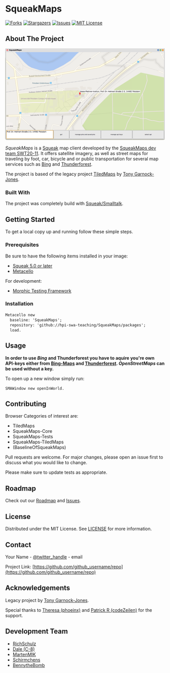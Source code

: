 # SqueakMaps

[![Forks][forks-shield]][forks-url]
[![Stargazers][stars-shield]][stars-url]
[![Issues][issues-shield]][issues-url]
[![MIT License][license-shield]][license-url]

## About The Project

![SqueakMaps GUI][img-dir]

_SqueakMaps_ is a [Squeak][squeak-url] map client developed by the [SqueakMaps dev team SWT20-11](#Team). It offers satellite imagery, as well as street maps for traveling by foot, car, bicycle and or public transportation for several map services such as [Bing][bing-maps-url] and [Thunderforest][thunderforest-url].

The project is based of the legacy project [TiledMaps][tiledmaps-url] by [Tony Garnock-Jones][tony-jones-url].

### Built With

The project was completely build with [Squeak/Smalltalk][squeak-url].

## Getting Started

To get a local copy up and running follow these simple steps.

### Prerequisites

Be sure to have the following items installed in your image:

* [Squeak 5.0 or later](squeak-url)
* [Metacello](metacello-url)

For development:

* [Morphic Testing Framework](mtf-url)

### Installation

```smalltalk
Metacello new
  baseline: 'SqueakMaps';
  repository: 'github://hpi-swa-teaching/SqueakMaps/packages';
  load.
```

## Usage

**In order to use _Bing_ and Thunderforest you have to aquire you're own API-keys either from [Bing-Maps][bing-maps-url] and [Thunderforest][thunderforest-url]. _OpenStreetMaps_ can be used without a key.**

To open up a new window simply run:

```smalltalk
SMAWindow new openInWorld.
```

## Contributing

Browser Categories of interest are:

* TiledMaps
* SqueakMaps-Core
* SqueakMaps-Tests
* SqueakMaps-TiledMaps
* (BaselineOfSqueakMaps)

Pull requests are welcome. For major changes, please open an issue first to discuss what you would like to change.

Please make sure to update tests as appropriate.

## Roadmap

Check out our [Roadmap][project-url] and [Issues][issues-url].

## License

Distributed under the MIT License. See [LICENSE][license-url] for more information.

## Contact

Your Name - [@twitter_handle](https://twitter.com/twitter_handle) - email

Project Link: [https://github.com/github_username/repo](https://github.com/github_username/repo)

## Acknowledgements

Legacy project by [Tony Garnock-Jones][tony-jones-url].

Special thanks to [Theresa (phoeinx)](https://github.com/phoeinx) and [Patrick R (codeZeilen)](https://github.com/codeZeilen) for the support.

## Development Team

* [RichSchulz](https://github.com/RichSchulz)
* [Dale (C-8)](https://github.com/C-8)
* [MartenMIK](https://github.com/MartenMIK)
* [Schirmchens](https://github.com/Schirmchens)
* [BennytheBomb](https://github.com/BennytheBomb)

[img-dir]: img/SqueakMaps_GUI.png
[squeak-url]: https://squeak.org
[bing-maps-url]: https://www.bing.com/maps
[thunderforest-url]: https://www.thunderforest.com
[metacello-url]: https://github.com/Metacello/metacello
[mtf-url]: https://github.com/hpi-swa-teaching/Morphic-Testing-Framework
[tiledmaps-url]: http://www.squeaksource.com/TiledMaps.html
[tony-jones-url]: http://www.squeaksource.com/@ieeBQfgrendEEft9/oZWC2ZTV?13
[project-url]: https://github.com/hpi-swa-teaching/SqueakMaps/projects
[issues-url]: https://github.com/hpi-swa-teaching/SqueakMaps/issues
[issues-shield]: https://img.shields.io/github/issues/hpi-swa-teaching/SqueakMaps
[forks-shield]: https://img.shields.io/github/forks/hpi-swa-teaching/SqueakMaps
[forks-url]: https://github.com/hpi-swa-teaching/SqueakMaps/network/members
[stars-shield]: https://img.shields.io/github/stars/hpi-swa-teaching/SqueakMaps
[stars-url]: https://github.com/hpi-swa-teaching/SqueakMaps/stargazers
[license-shield]: https://img.shields.io/github/license/hpi-swa-teaching/SqueakMaps
[license-url]: LICENSE
